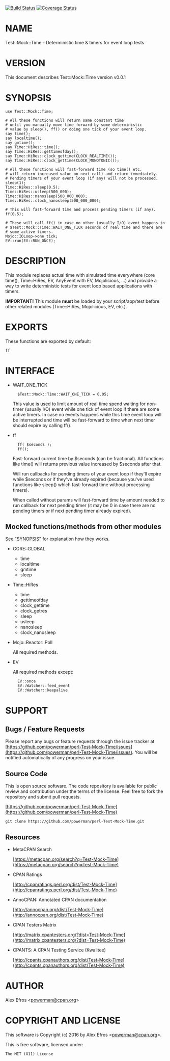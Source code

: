 [![Build Status](https://travis-ci.org/powerman/perl-Test-Mock-Time.svg?branch=master)](https://travis-ci.org/powerman/perl-Test-Mock-Time)
[![Coverage Status](https://coveralls.io/repos/powerman/perl-Test-Mock-Time/badge.svg?branch=master)](https://coveralls.io/r/powerman/perl-Test-Mock-Time?branch=master)

# NAME

Test::Mock::Time - Deterministic time & timers for event loop tests

# VERSION

This document describes Test::Mock::Time version v0.0.1

# SYNOPSIS

    use Test::Mock::Time;

    # All these functions will return same constant time
    # until you manually move time forward by some deterministic
    # value by sleep(), ff() or doing one tick of your event loop.
    say time();
    say localtime();
    say gmtime();
    say Time::HiRes::time();
    say Time::HiRes::gettimeofday();
    say Time::HiRes::clock_gettime(CLOCK_REALTIME());
    say Time::HiRes::clock_gettime(CLOCK_MONOTONIC());

    # All these functions will fast-forward time (so time() etc.
    # will return increased value on next call) and return immediately.
    # Pending timers of your event loop (if any) will not be processed.
    sleep(1);
    Time::HiRes::sleep(0.5);
    Time::HiRes::usleep(500_000);
    Time::HiRes::nanosleep(500_000_000);
    Time::HiRes::clock_nanosleep(500_000_000);

    # This will fast-forward time and process pending timers (if any).
    ff(0.5);

    # These will call ff() in case no other (usually I/O) event happens in
    # $Test::Mock::Time::WAIT_ONE_TICK seconds of real time and there are
    # some active timers.
    Mojo::IOLoop->one_tick;
    EV::run(EV::RUN_ONCE);

# DESCRIPTION

This module replaces actual time with simulated time everywhere
(core time(), Time::HiRes, EV, AnyEvent with EV, Mojolicious, …) and
provide a way to write deterministic tests for event loop based
applications with timers.

**IMPORTANT!** This module **must** be loaded by your script/app/test before
other related modules (Time::HiRes, Mojolicious, EV, etc.).

# EXPORTS

These functions are exported by default:

    ff

# INTERFACE

- WAIT\_ONE\_TICK

        $Test::Mock::Time::WAIT_ONE_TICK = 0.05;

    This value is used to limit amount of real time spend waiting for
    non-timer (usually I/O) event while one tick of event loop if there are
    some active timers. In case no events happens while this time event loop
    will be interrupted and time will be fast-forward to time when next timer
    should expire by calling ff().

- ff

        ff( $seconds );
        ff();

    Fast-forward current time by $seconds (can be fractional). All functions
    like time() will returns previous value increased by $seconds after that.

    Will run callbacks for pending timers of your event loop if they'll expire
    while $seconds or if they've already expired (because you've used functions
    like sleep() which fast-forward time without processing timers).

    When called without params will fast-forward time by amount needed to run
    callback for next pending timer (it may be 0 in case there are no pending
    timers or if next pending timer already expired).

## Mocked functions/methods from other modules

See ["SYNOPSIS"](#synopsis) for explanation how they works.

- CORE::GLOBAL
    - time
    - localtime
    - gmtime
    - sleep
- Time::HiRes
    - time
    - gettimeofday
    - clock\_gettime
    - clock\_getres
    - sleep
    - usleep
    - nanosleep
    - clock\_nanosleep
- Mojo::Reactor::Poll

    All required methods.

- EV

    All required methods except:

        EV::once
        EV::Watcher::feed_event
        EV::Watcher::keepalive

# SUPPORT

## Bugs / Feature Requests

Please report any bugs or feature requests through the issue tracker
at [https://github.com/powerman/perl-Test-Mock-Time/issues](https://github.com/powerman/perl-Test-Mock-Time/issues).
You will be notified automatically of any progress on your issue.

## Source Code

This is open source software. The code repository is available for
public review and contribution under the terms of the license.
Feel free to fork the repository and submit pull requests.

[https://github.com/powerman/perl-Test-Mock-Time](https://github.com/powerman/perl-Test-Mock-Time)

    git clone https://github.com/powerman/perl-Test-Mock-Time.git

## Resources

- MetaCPAN Search

    [https://metacpan.org/search?q=Test-Mock-Time](https://metacpan.org/search?q=Test-Mock-Time)

- CPAN Ratings

    [http://cpanratings.perl.org/dist/Test-Mock-Time](http://cpanratings.perl.org/dist/Test-Mock-Time)

- AnnoCPAN: Annotated CPAN documentation

    [http://annocpan.org/dist/Test-Mock-Time](http://annocpan.org/dist/Test-Mock-Time)

- CPAN Testers Matrix

    [http://matrix.cpantesters.org/?dist=Test-Mock-Time](http://matrix.cpantesters.org/?dist=Test-Mock-Time)

- CPANTS: A CPAN Testing Service (Kwalitee)

    [http://cpants.cpanauthors.org/dist/Test-Mock-Time](http://cpants.cpanauthors.org/dist/Test-Mock-Time)

# AUTHOR

Alex Efros &lt;powerman@cpan.org>

# COPYRIGHT AND LICENSE

This software is Copyright (c) 2016 by Alex Efros &lt;powerman@cpan.org>.

This is free software, licensed under:

    The MIT (X11) License

